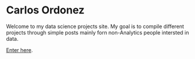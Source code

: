 # Carlos Ordonez 
Welcome to my data science projects site. My goal is to compile different projects through simple posts mainly forn non-Analytics people intersted in data.

[Enter here](https://carordo.github.io/blog).
